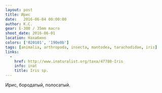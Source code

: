 ```yaml
---
layout: post
title: Ирис
date:   2016-06-04 00:00:00
author: К.С.
gear: E-300 / 35mm macro
shoot_date: 2016-06-01
location: Нахабино
colors: ['020101', '190e0b']
tags: [animalia, arthropoda, insecta, mantodea, tarachodidae, iris]
links:
  -
    href: http://www.inaturalist.org/taxa/47780-Iris
    info: inat
    title: Iris sp.
---
```


Ирис, бородатый, полосатый.
